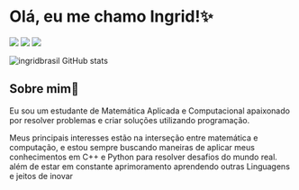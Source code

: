 # Olá, eu me chamo Ingrid!✨

<div>
  <a href="https://www.linkedin.com/in/ingrid-brasil-093226287?utm_source=share&utm_campaign=share_via&utm_content=profile&utm_medium=android_app" target="_blank"><img src="https://img.shields.io/badge/-LinkedIn-%230077B5?style=for-the-badge&logo=linkedin&logoColor=white" target="_blank" rel="external"></a> 
   <a href="https://www.instagram.com/ingriid_brasil?igsh=YWt2NWo0cGNpbXo0" target="_blank" rel="external"><img src="https://img.shields.io/badge/-Instagram-%23E4405F?style=for-the-badge&logo=instagram&logoColor=white" target="_blank" rel="external"></a>
  <a href = "mailto:ingridbrasil25@gmail.com"><img src="https://img.shields.io/badge/-Gmail-%23333?style=for-the-badge&logo=gmail&logoColor=white" target="_blank" rel="external"></a>
 
</div>

![ingridbrasil GitHub stats](https://github-readme-stats.vercel.app/api?username=ingridbrasil&show_icons=true&theme=radical&count_private=true)

 <h2>Sobre mim🥇</h2>
        <p>Eu sou um estudante de Matemática Aplicada e Computacional apaixonado por resolver problemas e criar soluções utilizando programação.</p>
        <p>Meus principais interesses estão na interseção entre matemática e computação, e estou sempre buscando maneiras de aplicar meus conhecimentos em C++ e Python para resolver desafios do mundo real. além de estar em constante aprimoramento aprendendo outras Linguagens e jeitos de inovar</p>
